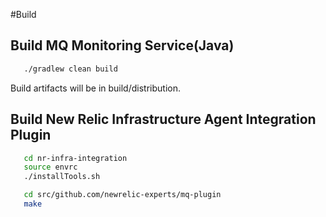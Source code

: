 #Build

## Build MQ Monitoring Service(Java)

```bash
   ./gradlew clean build
```

Build artifacts will be in build/distribution.

## Build New Relic Infrastructure Agent Integration Plugin 

```bash
   cd nr-infra-integration
   source envrc
   ./installTools.sh

   cd src/github.com/newrelic-experts/mq-plugin
   make
```

